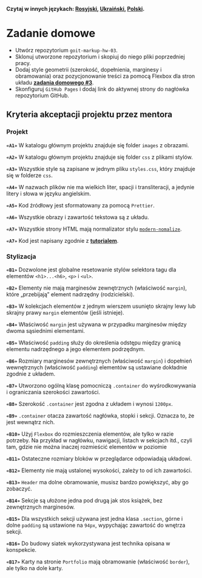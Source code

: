**Czytaj w innych językach: [Rosyjski](README.md), [Ukraiński](README.ua.md),
[Polski](README.pl.md).**

# Zadanie domowe

- Utwórz repozytorium `goit-markup-hw-03`.
- Sklonuj utworzone repozytorium i skopiuj do niego pliki poprzedniej pracy.
- Dodaj style geometrii (szerokość, dopełnienia, marginesy i obramowania) oraz
  pozycjonowanie treści za pomocą Flexbox dla stron układu
  [**zadania domowego #3**](https://www.figma.com/file/SqiyweSseH96c3wVZmnGfq/Zadanie-domowe-GOIT-Polska-Copy?node-id=0%3A1).
- Skonfiguruj `GitHub Pages` i dodaj link do aktywnej strony do nagłówka
  repozytorium GitHub.

## Kryteria akceptacji projektu przez mentora

### Projekt

**`«A1»`** W katalogu głównym projektu znajduje się folder `images` z obrazami.

**`«A2»`** W katalogu głównym projektu znajduje się folder `css` z plikami
stylów.

**`«A3»`** Wszystkie style są zapisane w jednym pliku `styles.css`, który
znajduje się w folderze `css`.

**`«A4»`** W nazwach plików nie ma wielkich liter, spacji i transliteracji, a
jedynie litery i słowa w języku angielskim.

**`«A5»`** Kod źródłowy jest sformatowany za pomocą `Prettier`.

**`«A6»`** Wszystkie obrazy i zawartość tekstowa są z układu.

**`«A7»`** Wszystkie strony HTML mają normalizator stylu
[`modern-nomalize`](https://github.com/sindresorhus/modern-normalize).

**`«A7»`** Kod jest napisany zgodnie z [**tutorialem**](https://codeguide.co/).

### Stylizacja

**`«B1»`** Dozwolone jest globalne resetowanie stylów selektora tagu dla
elementów `<h1>...<h6>`, `<p>` i `<ul>`.

**`«B2»`** Elementy nie mają marginesów zewnętrznych (właściwość `margin`),
które „przebijają” element nadrzędny (rodzicielski).

**`«B3»`** W kolekcjach elementów z jednym wierszem usunięto skrajny lewy lub
skrajny prawy `margin` elementów (jeśli istnieje).

**`«B4»`** Właściwość `margin` jest używana w przypadku marginesów między dwoma
sąsiednimi elementami.

**`«B5»`** Właściwość `padding` służy do określenia odstępu między granicą
elementu nadrzędnego a jego elementem podrzędnym.

**`«B6»`** Rozmiary marginesów zewnętrznych (właściwość `margin`) i dopełnień
wewnętrznych (właściwość `padding`) elementów są ustawiane dokładnie zgodnie z
układem.

**`«B7»`** Utworzono ogólną klasę pomocniczą `.container` do wyśrodkowywania i
ograniczania szerokości zawartości.

**`«B8»`** Szerokość `.container` jest zgodna z układem i wynosi `1200px`.

**`«B9»`** `.container` otacza zawartość nagłówka, stopki i sekcji. Oznacza to,
że jest wewnątrz nich.

**`«B10»`** Użyj `Flexbox` do rozmieszczenia elementów, ale tylko w razie
potrzeby. Na przykład w nagłówku, nawigacji, listach w sekcjach itd., czyli tam,
gdzie nie można inaczej rozmieścić elementów w poziomie

**`«B11»`** Ostateczne rozmiary bloków w przeglądarce odpowiadają układowi.

**`«B12»`** Elementy nie mają ustalonej wysokości, zależy to od ich zawartości.

**`«B13»`** `Header` ma dolne obramowanie, musisz bardzo powiększyć, aby go
zobaczyć.

**`«B14»`** Sekcje są ułożone jedna pod drugą jak stos książek, bez zewnętrznych
marginesów.

**`«B15»`** Dla wszystkich sekcji używana jest jedna klasa `.section`, górne i
dolne `padding` są ustawione na `94px`, wypychając zawartość do wnętrza sekcji.

**`«B16»`** Do budowy siatek wykorzystywana jest technika opisana w konspekcie.

**`«B17»`** Karty na stronie `Portfolio` mają obramowanie (właściwość `border`),
ale tylko na dole karty.

